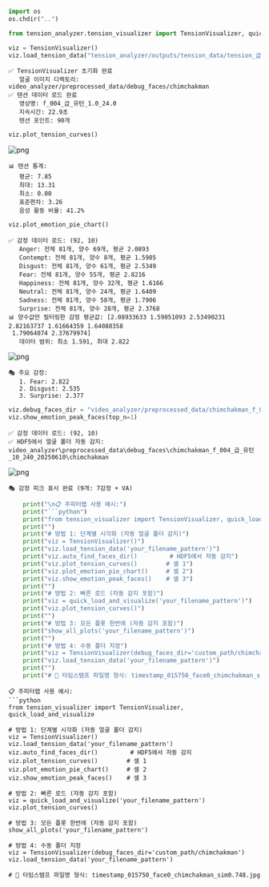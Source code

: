 ```python
import os
os.chdir("..")
```


```python
from tension_analyzer.tension_visualizer import TensionVisualizer, quick_load_and_visualize 
```


```python
viz = TensionVisualizer()
viz.load_tension_data("tension_analyzer/outputs/tension_data/tension_급_유턴_20250610_155915.json")
```

    ✅ TensionVisualizer 초기화 완료
       얼굴 이미지 디렉토리: video_analyzer/preprocessed_data/debug_faces/chimchakman
    ✅ 텐션 데이터 로드 완료
       영상명: f_004_급_유턴_1.0_24.0
       지속시간: 22.9초
       텐션 포인트: 90개
    




```python
viz.plot_tension_curves()
```


    
![png](tension_viz_files/tension_viz_3_0.png)
    


    
    📊 텐션 통계:
       평균: 7.85
       최대: 13.31
       최소: 0.00
       표준편차: 3.26
       음성 활동 비율: 41.2%
    


```python
viz.plot_emotion_pie_chart()
```

    ✅ 감정 데이터 로드: (92, 10)
       Anger: 전체 81개, 양수 69개, 평균 2.0893
       Contempt: 전체 81개, 양수 8개, 평균 1.5905
       Disgust: 전체 81개, 양수 61개, 평균 2.5349
       Fear: 전체 81개, 양수 55개, 평균 2.8216
       Happiness: 전체 81개, 양수 32개, 평균 1.6166
       Neutral: 전체 81개, 양수 24개, 평균 1.6409
       Sadness: 전체 81개, 양수 58개, 평균 1.7906
       Surprise: 전체 81개, 양수 28개, 평균 2.3768
    📊 양수값만 필터링한 감정 평균값: [2.08933633 1.59051093 2.53490231 2.82163737 1.61664359 1.64088358
     1.79064074 2.37679974]
       데이터 범위: 최소 1.591, 최대 2.822
    


    
![png](tension_viz_files/tension_viz_4_1.png)
    


    
    🎭 주요 감정:
       1. Fear: 2.822
       2. Disgust: 2.535
       3. Surprise: 2.377
    


```python
viz.debug_faces_dir = "video_analyzer/preprocessed_data/chimchakman_f_004_급_유턴_10_240_20250610/chimchakman"
viz.show_emotion_peak_faces(top_n=1)
```

    ✅ 감정 데이터 로드: (92, 10)
    ✅ HDF5에서 얼굴 폴더 자동 감지: video_analyzer\preprocessed_data\debug_faces\chimchakman_f_004_급_유턴_10_240_20250610\chimchakman
    


    
![png](tension_viz_files/tension_viz_5_1.png)
    


    🎭 감정 피크 표시 완료 (9개: 7감정 + VA)
    


```python
    print("\n📋 주피터랩 사용 예시:")
    print("```python")
    print("from tension_visualizer import TensionVisualizer, quick_load_and_visualize")
    print("")
    print("# 방법 1: 단계별 시각화 (자동 얼굴 폴더 감지)")
    print("viz = TensionVisualizer()")
    print("viz.load_tension_data('your_filename_pattern')")
    print("viz.auto_find_faces_dir()         # HDF5에서 자동 감지")
    print("viz.plot_tension_curves()        # 셀 1")
    print("viz.plot_emotion_pie_chart()     # 셀 2")
    print("viz.show_emotion_peak_faces()    # 셀 3")
    print("")
    print("# 방법 2: 빠른 로드 (자동 감지 포함)")
    print("viz = quick_load_and_visualize('your_filename_pattern')")
    print("viz.plot_tension_curves()")
    print("")
    print("# 방법 3: 모든 플롯 한번에 (자동 감지 포함)")
    print("show_all_plots('your_filename_pattern')")
    print("")
    print("# 방법 4: 수동 폴더 지정")
    print("viz = TensionVisualizer(debug_faces_dir='custom_path/chimchakman')")
    print("viz.load_tension_data('your_filename_pattern')")
    print("")
    print("# 📁 타임스탬프 파일명 형식: timestamp_015750_face0_chimchakman_sim0.748.jpg")
```

    
    📋 주피터랩 사용 예시:
    ```python
    from tension_visualizer import TensionVisualizer, quick_load_and_visualize
    
    # 방법 1: 단계별 시각화 (자동 얼굴 폴더 감지)
    viz = TensionVisualizer()
    viz.load_tension_data('your_filename_pattern')
    viz.auto_find_faces_dir()         # HDF5에서 자동 감지
    viz.plot_tension_curves()        # 셀 1
    viz.plot_emotion_pie_chart()     # 셀 2
    viz.show_emotion_peak_faces()    # 셀 3
    
    # 방법 2: 빠른 로드 (자동 감지 포함)
    viz = quick_load_and_visualize('your_filename_pattern')
    viz.plot_tension_curves()
    
    # 방법 3: 모든 플롯 한번에 (자동 감지 포함)
    show_all_plots('your_filename_pattern')
    
    # 방법 4: 수동 폴더 지정
    viz = TensionVisualizer(debug_faces_dir='custom_path/chimchakman')
    viz.load_tension_data('your_filename_pattern')
    
    # 📁 타임스탬프 파일명 형식: timestamp_015750_face0_chimchakman_sim0.748.jpg
    



